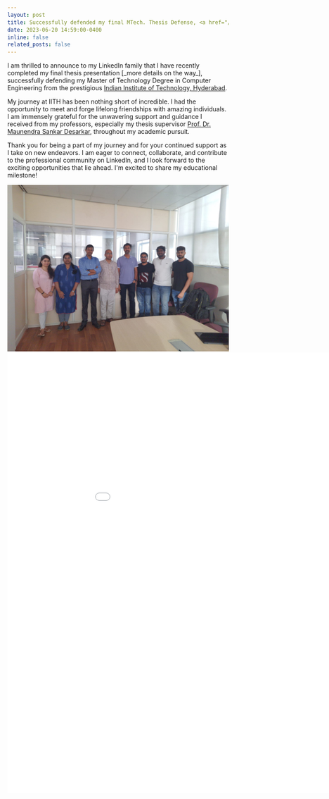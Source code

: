 ```yaml
---
layout: post
title: Successfully defended my final MTech. Thesis Defense, <a href="/assets/files/iith/semester-4/thesis/3.pdf"><sub>[Slide]</sub></a>
date: 2023-06-20 14:59:00-0400
inline: false
related_posts: false
---
```


<p >
I am thrilled to announce to my LinkedIn family that I have recently completed my final thesis presentation [_more details on the way_], successfully defending my Master of Technology Degree in Computer Engineering from the prestigious <a href="https://iith.ac.in">Indian Institute of Technology, Hyderabad</a>.

My journey at IITH has been nothing short of incredible. I had the opportunity to meet and forge lifelong friendships with amazing individuals. I am immensely grateful for the unwavering support and guidance I received from my professors, especially my thesis supervisor <a href="https://people.iith.ac.in/maunendra/">Prof. Dr. Maunendra Sankar Desarkar</a>, throughout my academic pursuit.

Thank you for being a part of my journey and for your continued support as I take on new endeavors. I am eager to connect, collaborate, and contribute to the professional community on LinkedIn, and I look forward to the exciting opportunities that lie ahead. I'm excited to share my educational milestone!

<img src="/assets/files/iith/semester-4/thesis/FinalThesisDefense_KamalShrestha.jpeg" width="1000px">

<br>

<iframe src="/assets/files/iith/semester-4/thesis/3.pdf" width="1000px" height="1000px" frameborder="no" border="5" marginwidth="0" marginheight="0"></iframe>
